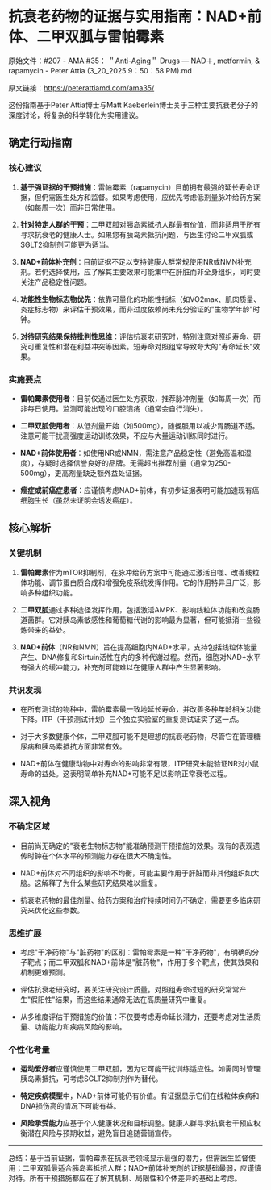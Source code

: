 # 抗衰老药物的证据与实用指南：NAD+前体、二甲双胍与雷帕霉素

原始文件：#207 - AMA #35： ＂Anti-Aging＂ Drugs — NAD＋, metformin, & rapamycin - Peter Attia (3_20_2025 9：50：58 PM).md

原文链接：https://peterattiamd.com/ama35/

<YouTube videoId="2Wds3P1W3w8" />

这份指南基于Peter Attia博士与Matt Kaeberlein博士关于三种主要抗衰老分子的深度讨论，将复杂的科学转化为实用建议。

## 确定行动指南

### 核心建议
1. **基于强证据的干预措施**：雷帕霉素（rapamycin）目前拥有最强的延长寿命证据，但仍需医生处方和监督。如果考虑使用，应优先考虑低剂量脉冲给药方案（如每周一次）而非日常使用。

2. **针对特定人群的干预**：二甲双胍对胰岛素抵抗人群最有价值，而非适用于所有寻求抗衰老的健康人士。如果您有胰岛素抵抗问题，与医生讨论二甲双胍或SGLT2抑制剂可能更为适当。

3. **NAD+前体补充剂**：目前证据不足以支持健康人群常规使用NR或NMN补充剂。若仍选择使用，应了解其主要效果可能集中在肝脏而非全身组织，同时要关注产品稳定性问题。

4. **功能性生物标志物优先**：依靠可量化的功能性指标（如VO2max、肌肉质量、炎症标志物）来评估干预效果，而非过度依赖尚未充分验证的"生物学年龄"时钟。

5. **对待研究结果保持批判性思维**：评估抗衰老研究时，特别注意对照组寿命、研究可重复性和潜在利益冲突等因素。短寿命对照组常导致夸大的"寿命延长"效果。

### 实施要点
- **雷帕霉素使用者**：目前仅通过医生处方获取，推荐脉冲剂量（如每周一次）而非每日使用。监测可能出现的口腔溃疡（通常会自行消失）。

- **二甲双胍使用者**：从低剂量开始（如500mg），随餐服用以减少胃肠道不适。注意可能干扰高强度运动训练效果，不应与大量运动训练同时进行。

- **NAD+前体使用者**：如使用NR或NMN，需注意产品稳定性（避免高温和湿度），存疑时选择信誉良好的品牌。无需超出推荐剂量（通常为250-500mg），更高剂量缺乏额外益处证据。

- **癌症或前癌症患者**：应谨慎考虑NAD+前体，有初步证据表明可能加速现有癌细胞生长（虽然未证明会诱发癌症）。

## 核心解析

### 关键机制
1. **雷帕霉素**作为mTOR抑制剂，在脉冲给药方案中可能通过激活自噬、改善线粒体功能、调节蛋白质合成和增强免疫系统发挥作用。它的作用特异且广泛，影响多种组织功能。

2. **二甲双胍**通过多种途径发挥作用，包括激活AMPK、影响线粒体功能和改变肠道菌群。它对胰岛素敏感性和葡萄糖代谢的影响最为显著，但可能抵消一些锻炼带来的益处。

3. **NAD+前体**（NR和NMN）旨在提高细胞内NAD+水平，支持包括线粒体能量产生、DNA修复和Sirtuin活性在内的多种代谢过程。然而，细胞对NAD+水平有强大的缓冲能力，补充剂可能难以在健康人群中产生显著影响。

### 共识发现
- 在所有测试的物种中，雷帕霉素最一致地延长寿命，并改善多种年龄相关功能下降。ITP（干预测试计划）三个独立实验室的重复测试证实了这一点。

- 对于大多数健康个体，二甲双胍可能不是理想的抗衰老药物，尽管它在管理糖尿病和胰岛素抵抗方面非常有效。

- NAD+前体在健康动物中对寿命的影响非常有限，ITP研究未能验证NR对小鼠寿命的益处。这表明简单补充NAD+可能不足以影响正常衰老过程。

## 深入视角

### 不确定区域
- 目前尚无确定的"衰老生物标志物"能准确预测干预措施的效果。现有的表观遗传时钟在个体水平的预测能力存在很大不确定性。

- NAD+前体对不同组织的影响不均衡，可能主要作用于肝脏而非其他组织如大脑。这解释了为什么某些研究结果难以重复。

- 抗衰老药物的最佳剂量、给药方案和治疗持续时间仍不确定，需要更多临床研究来优化这些参数。

### 思维扩展
- 考虑"干净药物"与"脏药物"的区别：雷帕霉素是一种"干净药物"，有明确的分子靶点；而二甲双胍和NAD+前体是"脏药物"，作用于多个靶点，使其效果和机制更难预测。

- 评估抗衰老研究时，要关注研究设计质量。对照组寿命过短的研究常常产生"假阳性"结果，而这些结果通常无法在高质量研究中重复。

- 从多维度评估干预措施的价值：不仅要考虑寿命延长潜力，还要考虑对生活质量、功能能力和疾病风险的影响。

### 个性化考量
- **运动爱好者**应谨慎使用二甲双胍，因为它可能干扰训练适应性。如需同时管理胰岛素抵抗，可考虑SGLT2抑制剂作为替代。

- **特定疾病模型**中，NAD+前体可能仍有价值。有证据显示它们在线粒体疾病和DNA损伤高的情况下可能有益。

- **风险承受能力**应基于个人健康状况和目标调整。健康人群寻求抗衰老干预应权衡潜在风险与预期收益，避免盲目追随营销宣传。

---

总结：基于当前证据，雷帕霉素在抗衰老领域显示最强的潜力，但需医生监督使用；二甲双胍最适合胰岛素抵抗人群；NAD+前体补充剂的证据基础最弱，应谨慎对待。所有干预措施都应在了解其机制、局限性和个体差异的基础上考虑。
